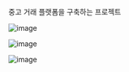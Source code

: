중고 거래 플랫폼을 구축하는 프로젝트

![image](https://github.com/user-attachments/assets/9458ea9e-97e3-4481-9d87-b15bb451dac5)

![image](https://github.com/user-attachments/assets/4ff3f86b-99a3-457f-a6e9-aef1d5ae7217)

![image](https://github.com/user-attachments/assets/5aff933a-5146-48ec-b294-ed4e85cd8e88)
